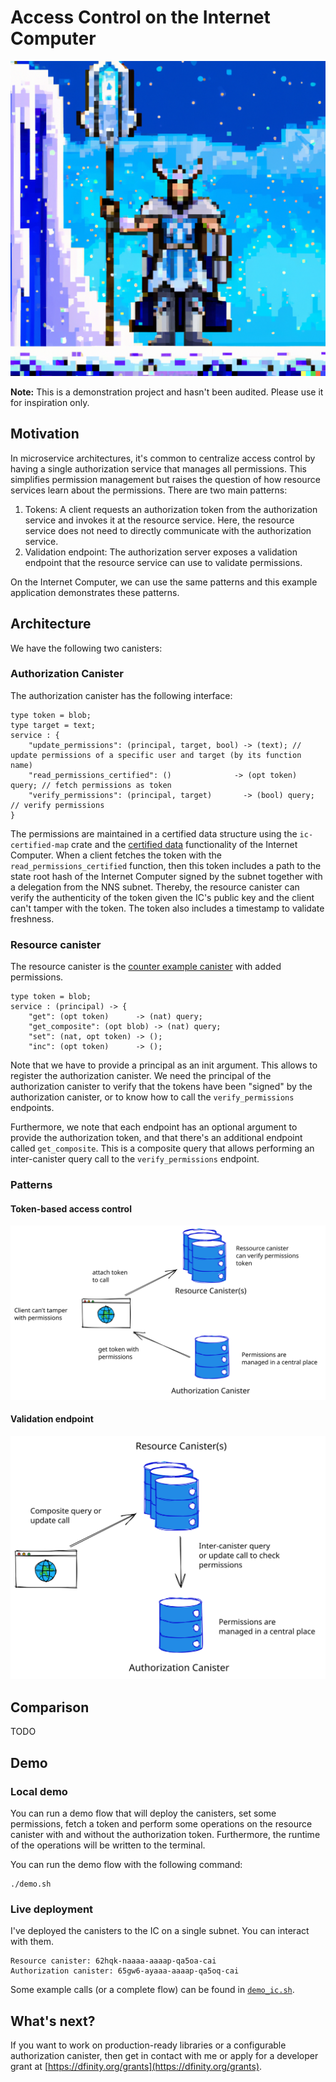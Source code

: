 # Access Control on the Internet Computer

![heimdall](./assets/icy_heimdall.png)


**Note:** This is a demonstration project and hasn't been audited. Please use it for inspiration only.

## Motivation

In microservice architectures, it's common to centralize access control by having a single authorization service that manages all permissions. This simplifies permission management but raises the question of how resource services learn about the permissions. There are two main patterns:

1) Tokens: A client requests an authorization token from the authorization service and invokes it at the resource service. Here, the resource service does not need to directly communicate with the authorization service.
2) Validation endpoint: The authorization server exposes a validation endpoint that the resource service can use to validate permissions.


On the Internet Computer, we can use the same patterns and this example application demonstrates these patterns.

## Architecture

We have the following two canisters:

### Authorization Canister

The authorization canister has the following interface:

```
type token = blob;
type target = text;
service : {
    "update_permissions": (principal, target, bool) -> (text); // update permissions of a specific user and target (by its function name)
    "read_permissions_certified": ()              -> (opt token) query; // fetch permissions as token
    "verify_permissions": (principal, target)       -> (bool) query; // verify permissions
}
```

The permissions are maintained in a certified data structure using the `ic-certified-map` crate and the [certified data](https://internetcomputer.org/how-it-works/response-certification/) functionality of the Internet Computer. When a client fetches the token with the `read_permissions_certified` function, then this token includes a path to the state root hash of the Internet Computer signed by the subnet together with a delegation from the NNS subnet. Thereby, the resource canister can verify the authenticity of the token given the IC's public key and the client can't tamper with the token.
The token also includes a timestamp to validate freshness. 
 

### Resource canister

The resource canister is the [counter example canister](https://github.com/dfinity/examples/tree/master/rust/counter) with added permissions.

```
type token = blob;
service : (principal) -> {
    "get": (opt token)      -> (nat) query;
    "get_composite": (opt blob) -> (nat) query;
    "set": (nat, opt token) -> ();
    "inc": (opt token)      -> ();
```
Note that we have to provide a principal as an init argument. This allows to register the authorization canister. We need the principal of the authorization canister to verify that the tokens have been "signed" by the authorization canister, or to know how to call the `verify_permissions` endpoints.

Furthermore, we note that each endpoint has an optional argument to provide the authorization token, and that there's an additional endpoint called `get_composite`. This is a composite query that allows performing an inter-canister query call to the `verify_permissions` endpoint.


### Patterns

#### Token-based access control

![Token-based access control](./assets/access_control_token.svg)

#### Validation endpoint

![Validation endpoint](./assets/access_control_intercanister.svg)

## Comparison

TODO

## Demo

### Local demo

You can run a demo flow that will deploy the canisters, set some permissions, fetch a token and perform some operations on the resource canister with and without the authorization token. Furthermore, the runtime of the operations will be written to the terminal.

You can run the demo flow with the following command:

```
./demo.sh
```

### Live deployment

I've deployed the canisters to the IC on a single subnet. You can interact with them.

```
Resource canister: 62hqk-naaaa-aaaap-qa5oa-cai
Authorization canister: 65gw6-ayaaa-aaaap-qa5oq-cai
```

Some example calls (or a complete flow) can be found in [`demo_ic.sh`](/demo_ic.sh).


## What's next?

If you want to work on production-ready libraries or a configurable authorization canister, then get in contact with me or apply for a developer grant at [https://dfinity.org/grants](https://dfinity.org/grants).





